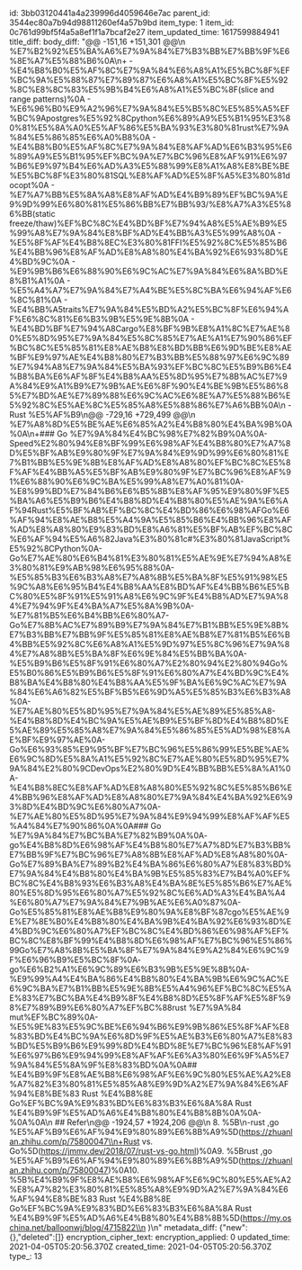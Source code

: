 id: 3bb03120441a4a239996d4059646e7ac
parent_id: 3544ec80a7b94d98811260ef4a57b9bd
item_type: 1
item_id: 0c761d99bf5f4a5a8ef1f1a7bcaf2e27
item_updated_time: 1617599884941
title_diff: 
body_diff: "@@ -151,16 +151,301 @@\\n %E7%B2%92%E5%BA%A6%E7%9A%84%E7%B3%BB%E7%BB%9F%E6%8E%A7%E5%88%B6%0A\\n+  - %E4%B8%B0%E5%AF%8C%E7%9A%84%E6%A8%A1%E5%BC%8F%EF%BC%9A%E5%88%87%E7%89%87%E6%A8%A1%E5%BC%8F%E5%92%8C%E8%8C%83%E5%9B%B4%E6%A8%A1%E5%BC%8F(slice and range patterns)%0A  - %E6%96%B0%E9%A2%96%E7%9A%84%E5%B5%8C%E5%85%A5%EF%BC%9Apostgres%E5%92%8Cpython%E6%89%A9%E5%B1%95%E3%80%81%E5%8A%A0%E5%AF%86%E5%BA%93%E3%80%81rust%E7%9A%84%E5%86%85%E6%A0%B8%0A  - %E4%B8%B0%E5%AF%8C%E7%9A%84%E8%AF%AD%E6%B3%95%E6%89%A9%E5%B1%95%EF%BC%9A%E7%BC%96%E8%AF%91%E6%97%B6%E9%97%B4%E6%AD%A3%E5%88%99%E8%A1%A8%E8%BE%BE%E5%BC%8F%E3%80%81SQL%E8%AF%AD%E5%8F%A5%E3%80%81docopt%0A  - %E7%A7%BB%E5%8A%A8%E8%AF%AD%E4%B9%89%EF%BC%9A%E9%9D%99%E6%80%81%E5%86%BB%E7%BB%93/%E8%A7%A3%E5%86%BB(static freeze/thaw)%EF%BC%8C%E4%BD%BF%E7%94%A8%E5%AE%B9%E5%99%A8%E7%9A%84%E8%BF%AD%E4%BB%A3%E5%99%A8%0A  - %E5%8F%AF%E4%B8%8EC%E3%80%81FFI%E5%92%8C%E5%85%B6%E4%BB%96%E8%AF%AD%E8%A8%80%E4%BA%92%E6%93%8D%E4%BD%9C%0A  - %E9%9B%B6%E6%88%90%E6%9C%AC%E7%9A%84%E6%8A%BD%E8%B1%A1%0A  - %E5%A4%A7%E7%9A%84%E7%A4%BE%E5%8C%BA%E6%94%AF%E6%8C%81%0A  - %E4%BB%A5traits%E7%9A%84%E5%BD%A2%E5%BC%8F%E6%94%AF%E6%8C%81%E6%B3%9B%E5%9E%8B%0A  - %E4%BD%BF%E7%94%A8Cargo%E8%BF%9B%E8%A1%8C%E7%AE%80%E5%8D%95%E7%9A%84%E5%8C%85%E7%AE%A1%E7%90%86%EF%BC%8C%E5%85%81%E8%AE%B8%E8%BD%BB%E6%9D%BE%E8%AE%BF%E9%97%AE%E4%B8%80%E7%B3%BB%E5%88%97%E6%9C%89%E7%94%A8%E7%9A%84%E5%BA%93%EF%BC%8C%E5%B9%B6%E4%B8%BA%E6%AF%8F%E4%B8%AA%E5%8D%95%E7%8B%AC%E7%9A%84%E9%A1%B9%E7%9B%AE%E6%8F%90%E4%BE%9B%E5%86%85%E7%BD%AE%E7%89%88%E6%9C%AC%E6%8E%A7%E5%88%B6%E5%92%8C%E5%AE%8C%E5%85%A8%E5%88%86%E7%A6%BB%0A\\n - Rust %E5%AF%B9\\n@@ -729,16 +729,499 @@\\n  %E7%A8%8D%E5%BE%AE%E6%85%A2%E4%B8%80%E4%BA%9B%0A%0A\\n+### Go %E7%9A%84%E4%BC%98%E7%82%B9%0A%0A- Speed%E2%80%94%E8%BF%99%E6%98%AF%E4%B8%80%E7%A7%8D%E5%BF%AB%E9%80%9F%E7%9A%84%E9%9D%99%E6%80%81%E7%B1%BB%E5%9E%8B%E8%AF%AD%E8%A8%80%EF%BC%8C%E5%8F%AF%E4%BB%A5%E5%BF%AB%E9%80%9F%E7%BC%96%E8%AF%91%E6%88%90%E6%9C%BA%E5%99%A8%E7%A0%81%0A- %E8%99%BD%E7%84%B6%E6%B5%8B%E8%AF%95%E9%80%9F%E5%BA%A6%E5%B9%B6%E4%B8%8D%E4%B8%80%E5%AE%9A%E6%AF%94Rust%E5%BF%AB%EF%BC%8C%E4%BD%86%E6%98%AFGo%E6%AF%94%E8%AE%B8%E5%A4%9A%E5%85%B6%E4%BB%96%E8%AF%AD%E8%A8%80%E9%83%BD%E8%A6%81%E5%BF%AB%EF%BC%8C%E6%AF%94%E5%A6%82Java%E3%80%81c#%E3%80%81JavaScript%E5%92%8CPython%0A- Go%E7%AE%80%E6%B4%81%E3%80%81%E5%AE%9E%E7%94%A8%E3%80%81%E9%AB%98%E6%95%88%0A- %E5%85%B3%E6%B3%A8%E7%A8%8B%E5%BA%8F%E5%91%98%E5%9C%A8%E6%95%B4%E4%B8%AA%E8%BD%AF%E4%BB%B6%E5%BC%80%E5%8F%91%E5%91%A8%E6%9C%9F%E4%B8%AD%E7%9A%84%E7%94%9F%E4%BA%A7%E5%8A%9B%0A- %E7%81%B5%E6%B4%BB%E6%80%A7- Go%E7%8B%AC%E7%89%B9%E7%9A%84%E7%B1%BB%E5%9E%8B%E7%B3%BB%E7%BB%9F%E5%85%81%E8%AE%B8%E7%81%B5%E6%B4%BB%E5%92%8C%E6%A8%A1%E5%9D%97%E5%8C%96%E7%9A%84%E7%A8%8B%E5%BA%8F%E6%9E%84%E5%BB%BA%0A- %E5%B9%B6%E5%8F%91%E6%80%A7%E2%80%94%E2%80%94Go%E5%B0%86%E5%B9%B6%E5%8F%91%E6%80%A7%E4%BD%9C%E4%B8%BA%E4%B8%80%E4%B8%AA%E5%9F%BA%E6%9C%AC%E7%9A%84%E6%A6%82%E5%BF%B5%E6%9D%A5%E5%85%B3%E6%B3%A8%0A- %E7%AE%80%E5%8D%95%E7%9A%84%E5%AE%89%E5%85%A8-%E4%B8%8D%E4%BC%9A%E5%AE%B9%E5%BF%8D%E4%B8%8D%E5%AE%89%E5%85%A8%E7%9A%84%E5%86%85%E5%AD%98%E8%AE%BF%E9%97%AE%0A- Go%E6%93%85%E9%95%BF%E7%BC%96%E5%86%99%E5%BE%AE%E6%9C%8D%E5%8A%A1%E5%92%8C%E7%AE%80%E5%8D%95%E7%9A%84%E2%80%9CDevOps%E2%80%9D%E4%BB%BB%E5%8A%A1%0A- %E4%B8%8EC%E8%AF%AD%E8%A8%80%E5%92%8C%E5%85%B6%E4%BB%96%E8%AF%AD%E8%A8%80%E7%9A%84%E4%BA%92%E6%93%8D%E4%BD%9C%E6%80%A7%0A- %E7%AE%80%E5%8D%95%E7%9A%84%E9%94%99%E8%AF%AF%E5%A4%84%E7%90%86%0A%0A### Go %E7%9A%84%E7%BC%BA%E7%82%B9%0A%0A- go%E4%B8%8D%E6%98%AF%E4%B8%80%E7%A7%8D%E7%B3%BB%E7%BB%9F%E7%BC%96%E7%A8%8B%E8%AF%AD%E8%A8%80%0A- Go%E7%89%BA%E7%89%B2%E4%BA%86%E6%80%A7%E8%83%BD%E7%9A%84%E4%B8%80%E4%BA%9B%E5%85%83%E7%B4%A0%EF%BC%8C%E4%B8%93%E6%B3%A8%E4%BA%8E%E5%85%B6%E7%AE%80%E5%8D%95%E6%80%A7%E5%92%8C%E6%AD%A3%E4%BA%A4%E6%80%A7%E7%9A%84%E7%9B%AE%E6%A0%87%0A- Go%E5%85%81%E8%AE%B8%E9%80%9A%E8%BF%87cgo%E5%AE%9E%E7%8E%B0%E4%B8%80%E4%BA%9B%E4%BA%92%E6%93%8D%E4%BD%9C%E6%80%A7%EF%BC%8C%E4%BD%86%E6%98%AF%EF%BC%8C%E8%BF%99%E4%B8%8D%E6%98%AF%E7%BC%96%E5%86%99Go%E7%A8%8B%E5%BA%8F%E7%9A%84%E9%A2%84%E6%9C%9F%E6%96%B9%E5%BC%8F%0A- go%E6%B2%A1%E6%9C%89%E6%B3%9B%E5%9E%8B%0A- %E9%99%A4%E4%BA%86%E4%B8%80%E4%BA%9B%E6%9C%AC%E6%9C%BA%E7%B1%BB%E5%9E%8B%E5%A4%96%EF%BC%8C%E5%AE%83%E7%BC%BA%E4%B9%8F%E4%B8%8D%E5%8F%AF%E5%8F%98%E7%89%B9%E6%80%A7%EF%BC%88rust %E7%9A%84 mut%EF%BC%89%0A- %E5%9E%83%E5%9C%BE%E6%94%B6%E9%9B%86%E5%8F%AF%E8%83%BD%E4%BC%9A%E6%8D%9F%E5%AE%B3%E6%80%A7%E8%83%BD%E5%B9%B6%E9%99%8D%E4%BD%8E%E7%BC%96%E8%AF%91%E6%97%B6%E9%94%99%E8%AF%AF%E6%A3%80%E6%9F%A5%E7%9A%84%E5%8A%9F%E8%83%BD%0A%0A## %E4%B9%9F%E8%AE%B8%E6%98%AF%E6%9C%80%E5%AE%A2%E8%A7%82%E3%80%81%E5%85%A8%E9%9D%A2%E7%9A%84%E6%AF%94%E8%BE%83 Rust %E4%B8%8E Go%EF%BC%9A%E9%83%BD%E6%83%B3%E6%8A%8A Rust %E4%B9%9F%E5%AD%A6%E4%B8%80%E4%B8%8B%0A%0A- %0A%0A\\n ## Refer\\n@@ -1924,57 +1924,206 @@\\n 8. %5B\\n-rust ,go %E5%AF%B9%E6%AF%94%E9%80%89%E6%8B%A9%5D(https://zhuanlan.zhihu.com/p/75800047\\n+Rust vs. Go%5D(https://jmmv.dev/2018/07/rust-vs-go.html)%0A9. %5Brust ,go %E5%AF%B9%E6%AF%94%E9%80%89%E6%8B%A9%5D(https://zhuanlan.zhihu.com/p/75800047)%0A10. %5B%E4%B9%9F%E8%AE%B8%E6%98%AF%E6%9C%80%E5%AE%A2%E8%A7%82%E3%80%81%E5%85%A8%E9%9D%A2%E7%9A%84%E6%AF%94%E8%BE%83 Rust %E4%B8%8E Go%EF%BC%9A%E9%83%BD%E6%83%B3%E6%8A%8A Rust %E4%B9%9F%E5%AD%A6%E4%B8%80%E4%B8%8B%5D(https://my.oschina.net/balloonwj/blog/4715822\\n )\\n"
metadata_diff: {"new":{},"deleted":[]}
encryption_cipher_text: 
encryption_applied: 0
updated_time: 2021-04-05T05:20:56.370Z
created_time: 2021-04-05T05:20:56.370Z
type_: 13